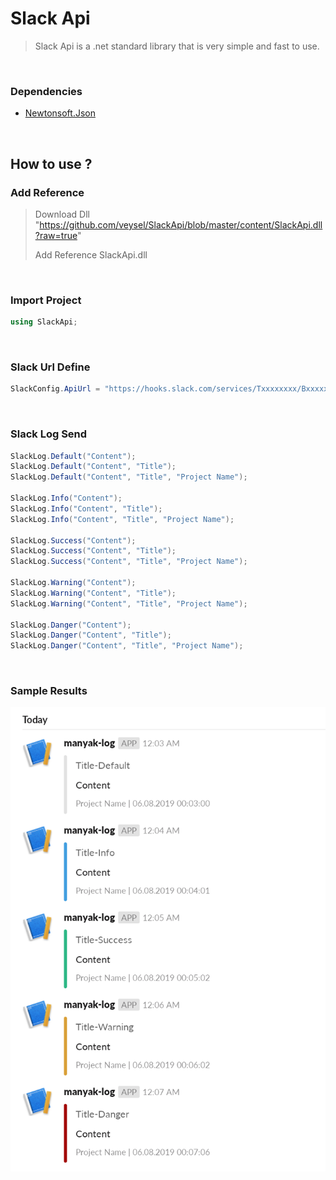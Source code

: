 # Slack Api

> Slack Api is a .net standard library that is very simple and fast to use.

<br>

### Dependencies

*  [Newtonsoft.Json](https://www.newtonsoft.com/json)

<br>

## How to use ?

### Add Reference

> Download Dll "https://github.com/veysel/SlackApi/blob/master/content/SlackApi.dll?raw=true"
>
> Add Reference SlackApi.dll

<br>

### Import Project

```c#
using SlackApi;
```

<br>

### Slack Url Define

```c#
SlackConfig.ApiUrl = "https://hooks.slack.com/services/Txxxxxxxx/Bxxxxxxxx/Axxxxxxxxxxxxxxxxxxxxxxx";
```

<br>

### Slack Log Send

```c#
SlackLog.Default("Content");
SlackLog.Default("Content", "Title");
SlackLog.Default("Content", "Title", "Project Name");

SlackLog.Info("Content");
SlackLog.Info("Content", "Title");
SlackLog.Info("Content", "Title", "Project Name");

SlackLog.Success("Content");
SlackLog.Success("Content", "Title");
SlackLog.Success("Content", "Title", "Project Name");

SlackLog.Warning("Content");
SlackLog.Warning("Content", "Title");
SlackLog.Warning("Content", "Title", "Project Name");

SlackLog.Danger("Content");
SlackLog.Danger("Content", "Title");
SlackLog.Danger("Content", "Title", "Project Name");
```

<br>

### Sample Results

![SlackApiSample](https://raw.githubusercontent.com/veysel/SlackApi/master/content/sample1.png)